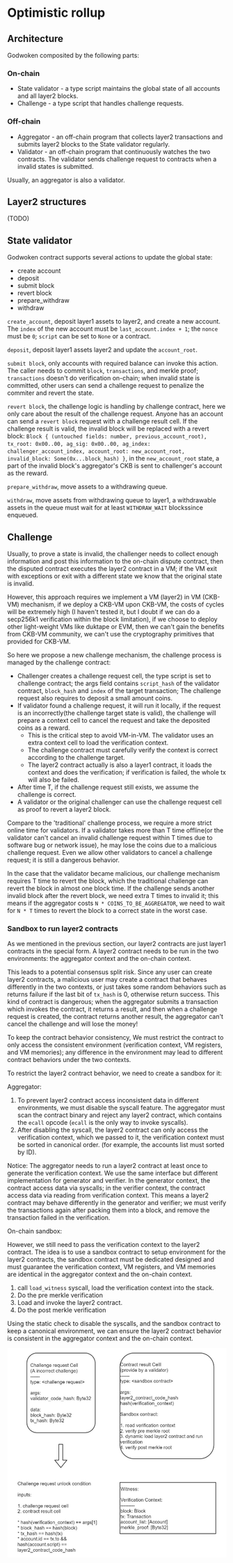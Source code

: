 # Optimistic rollup

## Architecture

Godwoken composited by the following parts:

### On-chain

* State validator - a type script maintains the global state of all accounts and all layer2 blocks.
* Challenge - a type script that handles challenge requests.

### Off-chain

* Aggregator - an off-chain program that collects layer2 transactions and submits layer2 blocks to the State validator regularly.
* Validator - an off-chain program that continuously watches the two contracts. The validator sends challenge request to contracts when a invalid states is submitted.

Usually, an aggregator is also a validator.

## Layer2 structures

(TODO)

## State validator

Godwoken contract supports several actions to update the global state:

* create account
* deposit
* submit block
* revert block
* prepare_withdraw
* withdraw

`create_account`, deposit layer1 assets to layer2, and create a new account. The `index` of the new account must be `last_account.index + 1`; the `nonce` must be `0`; `script` can be set to `None` or a contract.

`deposit`, deposit layer1 assets layer2 and update the `account_root`.

`submit block`, only accounts with required balance can invoke this action. The caller needs to commit `block`, `transactions`, and merkle proof; `transactions` doesn't do verification on-chain; when invalid state is committed, other users can send a challenge request to penalize the commiter and revert the state.

`revert block`, the challenge logic is handling by challenge contract, here we only care about the result of the challenge request. Anyone has an account can send a `revert block` request with a challenge result cell. If the challenge result is valid, the invalid block will be replaced with a revert block: `Block { (untouched fields: number, previous_account_root), tx_root: 0x00..00, ag_sig: 0x00..00, ag_index: challenger_account_index, account_root: new_account_root, invalid_block: Some(0x...block_hash) }`, in the `new_account_root` state, a part of the invalid block's aggregator's CKB is sent to challenger's account as the reward.

`prepare_withdraw`, move assets to a withdrawing queue.

`withdraw`, move assets from withdrawing queue to layer1, a withdrawable assets in the queue must wait for at least `WITHDRAW_WAIT` blockssince enqueued. 


## Challenge

Usually, to prove a state is invalid, the challenger needs to collect enough information and post this information to the on-chain dispute contract, then the disputed contract executes the layer2 contract in a VM; if the VM exit with exceptions or exit with a different state we know that the original state is invalid.

However, this approach requires we implement a VM (layer2) in VM (CKB-VM) mechanism, if we deploy a CKB-VM upon CKB-VM, the costs of cycles will be extremely high (I haven't tested it, but I doubt if we can do a secp256k1 verification within the block limitation), if we choose to deploy other light-weight VMs like duktape or EVM, then we can't gain the benefits from CKB-VM community, we can't use the cryptography primitives that provided for CKB-VM.

So here we propose a new challenge mechanism, the challenge process is managed by the challenge contract:

* Challenger creates a challenge request cell, the type script is set to challenge contract; the args field contains `script_hash` of the validator contract, `block_hash` and `index` of the target transaction; The challenge request also requires to deposit a small amount coins.
* If validator found a challenge request, it will run it locally, if the request is an incorrectly(the challenge target state is valid), the challenge will prepare a context cell to cancel the request and take the deposited coins as a reward.
  * This is the critical step to avoid VM-in-VM. The validator uses an extra context cell to load the verification context.
  * The challenge contract must carefully verify the context is correct according to the challenge target.
  * The layer2 contract actually is also a layer1 contract, it loads the context and does the verification; if verification is failed, the whole tx will also be failed.
* After time T, if the challenge request still exists, we assume the challenge is correct.
* A validator or the original challenger can use the challenge request cell as proof to revert a layer2 block.

Compare to the 'traditional' challenge process, we require a more strict online time for validators. If a validator takes more than T time offline(or the validator can't cancel an invalid challenge request within T times due to software bug or network issue), he may lose the coins due to a malicious challenge request. Even we allow other validators to cancel a challenge request; it is still a dangerous behavior.

In the case that the validator became malicious, our challenge mechanism requires T time to revert the block, which the traditional challenge can revert the block in almost one block time. If the challenge sends another invalid block after the revert block, we need extra T times to invalid it; this means if the aggregator costs `N * COINS_TO_BE_AGGREGATOR`, we need to wait for `N * T` times to revert the block to a correct state in the worst case.


### Sandbox to run layer2 contracts

As we mentioned in the previous section, our layer2 contracts are just layer1 contracts in the special form. A layer2 contract needs to be run in the two environments: the aggregator context and the on-chain context.

This leads to a potential consensus split risk. Since any user can create layer2 contracts, a malicious user may create a contract that behaves differently in the two contexts, or just takes some random behaviors such as returns failure if the last bit of `tx_hash` is 0, otherwise return success. This kind of contract is dangerous; when the aggregator submits a transaction which invokes the contract, it returns a result, and then when a challenge request is created, the contract returns another result, the aggregator can't cancel the challenge and will lose the money!

To keep the contract behavior consistency, We must restrict the contract to only access the consistent environment (verification context, VM registers, and VM memories); any difference in the environment may lead to different contract behaviors under the two contexts.

To restrict the layer2 contract behavior, we need to create a sandbox for it:

Aggregator:

1. To prevent layer2 contract access inconsistent data in different environments, we must disable the syscall feature. The aggregator must scan the contract binary and reject any layer2 contract, which contains the `ecall` opcode (`ecall` is the only way to invoke syscalls).
2. After disabling the syscall, the layer2 contract can only access the verification context, which we passed to it, the verification context must be sorted in canonical order. (for example, the accounts list must sorted by ID).

Notice: The aggregator needs to run a layer2 contract at least once to generate the verification context. We use the same interface but different implementation for generator and verifier. In the generator context, the contract access data via syscalls; in the verifier context, the contract access data via reading from verification context.  This means a layer2 contract may behave differently in the generator and verifier; we must verify the transactions again after packing them into a block, and remove the transaction failed in the verification.


On-chain sandbox:

However, we still need to pass the verification context to the layer2 contract. The idea is to use a sandbox contract to setup environment for the layer2 contracts, the sandbox contract must be dedicated designed and must guarantee the verification context, VM registers, and VM memories are identical in the aggregator context and the on-chain context.

1. call `load_witness` syscall, load the verification context into the stack.
2. Do the pre merkle verification
3. Load and invoke the layer2 contract.
4. Do the post merkle verification

Using the static check to disable the syscalls, and the sandbox contract to keep a canonical environment, we can ensure the layer2 contract behavior is consistent in the aggregator context and the on-chain context.

![Cancel a challenge request](./cancel_a_challenge_request.jpg)

[sparse merkle tree]: https://github.com/jjyr/sparse-merkle-tree "sparse merkle tree"

